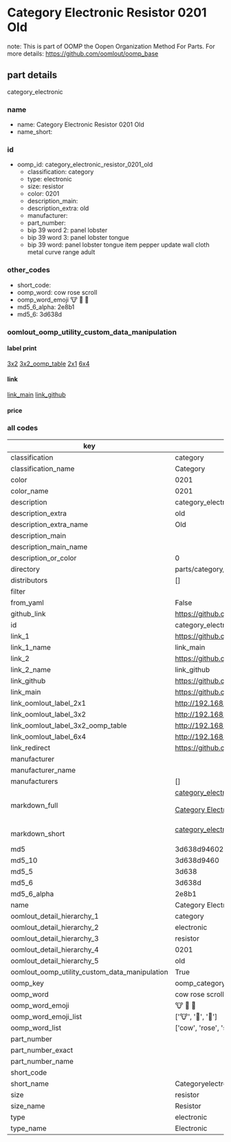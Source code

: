 # Category Electronic Resistor 0201 Old  

note: This is part of OOMP the Oopen Organization Method For Parts. For more details: https://github.com/oomlout/oomp_base

##  part details
  



category_electronic



### name
* name: Category Electronic Resistor 0201 Old
* name_short: 
### id
* oomp_id: category_electronic_resistor_0201_old
  * classification: category
  * type: electronic
  * size: resistor
  * color: 0201
  * description_main: 
  * description_extra: old
  * manufacturer: 
  * part_number: 
  * bip 39 word 2: panel lobster
  * bip 39 word 3: panel lobster tongue
  * bip 39 word: panel lobster tongue item pepper update wall cloth metal curve range adult

### other_codes
* short_code: 
* oomp_word: cow rose scroll
* oomp_word_emoji :cow: :rose: :scroll:
* md5_6_alpha: 2e8b1
* md5_6: 3d638d






### oomlout_oomp_utility_custom_data_manipulation
#### label print
[3x2](http://192.168.1.245:1112/?label=oomp%202e8b1)
[3x2_oomp_table](http://192.168.1.108:1112/?label=oomp%202e8b1)
[2x1](http://192.168.1.242:1112/?label=oomp%202e8b1)
[6x4](http://192.168.1.55:1112/?label=oomp%202e8b1)    

#### link

[link_main](https://github.com/oomlout/oomlout_oomp_version_1_messy/tree/main/parts/category_electronic_resistor_0201_old) [link_github](https://github.com/oomlout/oomlout_oomp_version_1_messy/tree/main/parts/category_electronic_resistor_0201_old)                             

#### price







### all codes 
| key | value |  
| --- | --- |  
| classification | category |  
| classification_name | Category |  
| color | 0201 |  
| color_name | 0201 |  
| description | category_electronic |  
| description_extra | old |  
| description_extra_name | Old |  
| description_main |  |  
| description_main_name |  |  
| description_or_color | 0  |  
| directory | parts/category_electronic_resistor_0201_old |  
| distributors | [] |  
| filter |  |  
| from_yaml | False |  
| github_link | https://github.com/oomlout/oomlout_oomp_part_src/tree/main/parts/category_electronic_resistor_0201_old |  
| id | category_electronic_resistor_0201_old |  
| link_1 | https://github.com/oomlout/oomlout_oomp_version_1_messy/tree/main/parts/category_electronic_resistor_0201_old |  
| link_1_name | link_main |  
| link_2 | https://github.com/oomlout/oomlout_oomp_version_1_messy/tree/main/parts/category_electronic_resistor_0201_old |  
| link_2_name | link_github |  
| link_github | https://github.com/oomlout/oomlout_oomp_version_1_messy/tree/main/parts/category_electronic_resistor_0201_old |  
| link_main | https://github.com/oomlout/oomlout_oomp_version_1_messy/tree/main/parts/category_electronic_resistor_0201_old |  
| link_oomlout_label_2x1 | http://192.168.1.242:1112/?label=oomp%202e8b1 |  
| link_oomlout_label_3x2 | http://192.168.1.245:1112/?label=oomp%202e8b1 |  
| link_oomlout_label_3x2_oomp_table | http://192.168.1.108:1112/?label=oomp%202e8b1 |  
| link_oomlout_label_6x4 | http://192.168.1.55:1112/?label=oomp%202e8b1 |  
| link_redirect | https://github.com/oomlout/oomlout_oomp_version_1_messy/tree/main/parts/category_electronic_resistor_0201_old |  
| manufacturer |  |  
| manufacturer_name |  |  
| manufacturers | [] |  
| markdown_full | [category_electronic_resistor_0201_old](none)<br>[](none)<br>[Category Electronic Resistor 0201 Old](none)<br><br> |  
| markdown_short | [category_electronic_resistor_0201_old](none)<br><br> |  
| md5 | 3d638d94602bded7ba51776dc8e0ccfc |  
| md5_10 | 3d638d9460 |  
| md5_5 | 3d638 |  
| md5_6 | 3d638d |  
| md5_6_alpha | 2e8b1 |  
| name | Category Electronic Resistor 0201 Old |  
| oomlout_detail_hierarchy_1 | category |  
| oomlout_detail_hierarchy_2 | electronic |  
| oomlout_detail_hierarchy_3 | resistor |  
| oomlout_detail_hierarchy_4 | 0201 |  
| oomlout_detail_hierarchy_5 | old |  
| oomlout_oomp_utility_custom_data_manipulation | True |  
| oomp_key | oomp_category_electronic_resistor_0201_old |  
| oomp_word | cow rose scroll |  
| oomp_word_emoji | :cow: :rose: :scroll: |  
| oomp_word_emoji_list | [':cow:', ':rose:', ':scroll:'] |  
| oomp_word_list | ['cow', 'rose', 'scroll'] |  
| part_number |  |  
| part_number_exact |  |  
| part_number_name |  |  
| short_code |  |  
| short_name | Categoryelectronic |  
| size | resistor |  
| size_name | Resistor |  
| type | electronic |  
| type_name | Electronic |  
